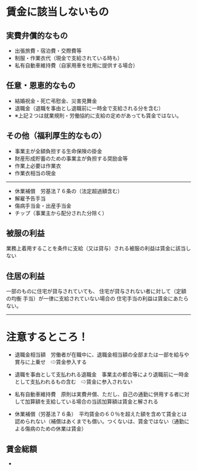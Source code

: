 # 賃金に該当しないもの

## 実費弁償的なもの
- 出張旅費・宿泊費・交際費等
- 制服・作業衣代（現金で支給されている時も）
- 私有自動車維持費（自家用車を社用に提供する場合）

## 任意・恩恵的なもの
- 結婚祝金・死亡弔慰金、災害見舞金
- 退職金（退職を事由とし退職前に一時金で支給される分を含む）
- ※上記２つは就業規則・労働協約に支給の定めがあっても賃金ではない。

## その他（福利厚生的なもの）
- 事業主が全額負担する生命保険の掛金
- 財産形成貯蓄のための事業主が負担する奨励金等
- 作業上必要は作業衣
- 作業衣相当の現金
---
- 休業補償　労基法７６条の（法定超過額含む）
- 解雇予告手当
- 傷病手当金・出産手当金
- チップ（事業主から配分された分除く）

## 被服の利益
業務上着用することを条件に支給（又は貸与）される被服の利益は賃金に該当しない

## 住居の利益
一部のものに住宅が貸与されていても、
住宅が貸与されない者に対して（定額の均衡
手当）が一律に支給されていない場合の
住宅手当の利益は賃金にあたらない。

---

# 注意するところ！
- 退職金相当額　労働者が在職中に、退職金相当額の全部または一部を給与や賞与に上乗せ　⇨賃金参入する
- 退職を事由として支払われる退職金　事業主の都合等により退職前に一時金として支払われるもの含む　⇨賃金に参入されない

- 私有自動車維持費　原則は実費弁償、ただし、自己の通勤に併用する者に対して加算額を支給している場合の当該加算額は賃金と解される
- 休業補償（労基法７６条）　平均賃金の６０％を超えた額を含めて賃金とは認められない（補償はあくまでも償い。つくないは、賃金ではない（通勤による傷病のための休業は賃金）

## 賃金総額
-
